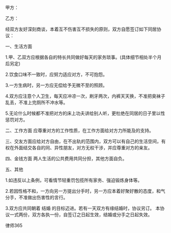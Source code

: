 
 


甲方： 

乙方：

经双方友好深刻商谈，本着互不伤害互不损失的原则，双方自愿签订如下同居协议：

一、生活方面

1.甲、乙双方应根据各自的特长共同做好每天的家务琐事。(具体细节相处半个月后另定)

2.饮食口味不一致时，应努力适应对方，不可抱怨。 

3.一方生病时，另一方应无偿给予无微不至的照顾。

4.双方应注意个人卫生，每天应冲凉一次，刷牙两次，内裤天天换，不准把臭袜子乱丢，不准上完厕所不冲水等。

5.无论什么时候都不准把对方的床上功夫讲给别人听，更杜绝在同居的日子里以性惩罚对方。

二、工作方面 应尊重对方的工作性质，在工作方面给对方力所能及的支持。

三、交友方面应给对方自由，在不出轨的范围内，双方可以有自己的生活空间，有权在外面结交各自的同、异性朋友，对方无权干涉，并应尊重对方的亲友。

四、金钱方面 两人生活的公共费用共同分担，其他方面自负。

五、其他

1.如违反以上条例，可看情节轻重罚包揽所有家务、强迫锻炼身体等。

2.若因性格不和，一方向另一方提出分手时，另一方应本着好聚好散的态度，和气分手，不准做出伤害性的言行。

3.双方应共同朝着
结婚
的目标迈进。若有一天双方有缘结婚时，协议另订。 本协议一式两份，双方各执一份，自签订之日起生效，结婚或分手之日起失效。





律师365






 


 

 
 
 
 
 
  


  
 

  


  


  
 
 
 
 

